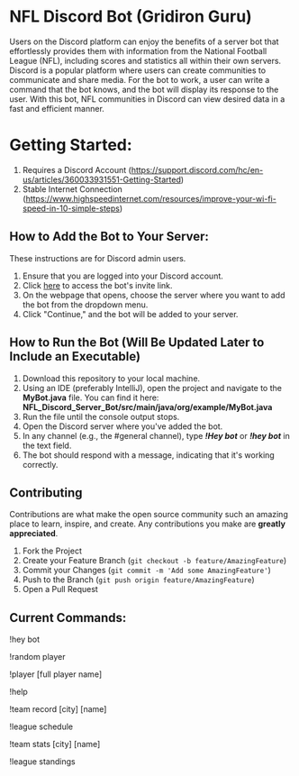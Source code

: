 # NFL Discord Bot (Gridiron Guru)
Users on the Discord platform can enjoy the benefits of a server bot that effortlessly provides them with information from the National Football League (NFL), including scores and statistics all within their own servers. Discord is a popular platform where users can create communities to communicate and share media. For the bot to work, a user can write a command that the bot knows, and the bot will display its response to the user. With this bot, NFL communities in Discord can view desired data in a fast and efficient manner.

# Getting Started:
1. Requires a Discord Account (https://support.discord.com/hc/en-us/articles/360033931551-Getting-Started)
2. Stable Internet Connection (https://www.highspeedinternet.com/resources/improve-your-wi-fi-speed-in-10-simple-steps)

## How to Add the Bot to Your Server:
These instructions are for Discord admin users.

1. Ensure that you are logged into your Discord account.
2. Click [here](https://discord.com/api/oauth2/authorize?client_id=1153482870980083763&permissions=68608&scope=bot) to access the bot's invite link.
3. On the webpage that opens, choose the server where you want to add the bot from the dropdown menu.
4. Click "Continue," and the bot will be added to your server.

## How to Run the Bot (Will Be Updated Later to Include an Executable)
1. Download this repository to your local machine.
2. Using an IDE (preferably IntelliJ), open the project and navigate to the **MyBot.java** file. You can find it here: **NFL_Discord_Server_Bot/src/main/java/org/example/MyBot.java**
3. Run the file until the console output stops.
4. Open the Discord server where you've added the bot.
5. In any channel (e.g., the #general channel), type ***!Hey bot*** or ***!hey bot*** in the text field.
6. The bot should respond with a message, indicating that it's working correctly.

## Contributing

Contributions are what make the open source community such an amazing place to learn, inspire, and create. Any contributions you make are **greatly appreciated**.

1. Fork the Project
2. Create your Feature Branch (`git checkout -b feature/AmazingFeature`)
3. Commit your Changes (`git commit -m 'Add some AmazingFeature'`)
4. Push to the Branch (`git push origin feature/AmazingFeature`)
5. Open a Pull Request

## Current Commands:
!hey bot

!random player

!player [full player name]

!help

!team record [city] [name]

!league schedule

!team stats [city] [name]

!league standings


   

